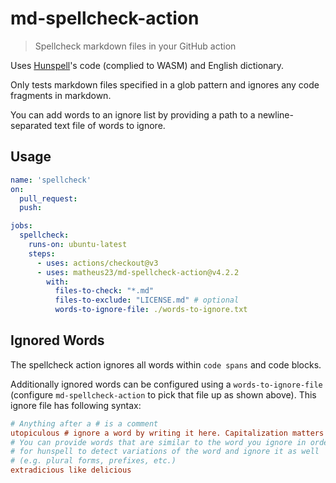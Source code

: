 # md-spellcheck-action

> Spellcheck markdown files in your GitHub action

Uses [Hunspell](http://hunspell.github.io/)'s code (complied to WASM) and English dictionary.

Only tests markdown files specified in a glob pattern and ignores any code fragments in markdown.

You can add words to an ignore list by providing a path to a newline-separated text file of words to ignore.

## Usage

```yml
name: 'spellcheck'
on:
  pull_request:
  push:

jobs:
  spellcheck:
    runs-on: ubuntu-latest
    steps:
      - uses: actions/checkout@v3
      - uses: matheus23/md-spellcheck-action@v4.2.2
        with:
          files-to-check: "*.md"
          files-to-exclude: "LICENSE.md" # optional
          words-to-ignore-file: ./words-to-ignore.txt
```

## Ignored Words

The spellcheck action ignores all words within `code spans` and code blocks.

Additionally ignored words can be configured using a `words-to-ignore-file` (configure `md-spellcheck-action` to pick that file up as shown above).
This ignore file has following syntax:

```ini
# Anything after a # is a comment
utopiculous # ignore a word by writing it here. Capitalization matters
# You can provide words that are similar to the word you ignore in order
# for hunspell to detect variations of the word and ignore it as well
# (e.g. plural forms, prefixes, etc.)
extradicious like delicious
```

